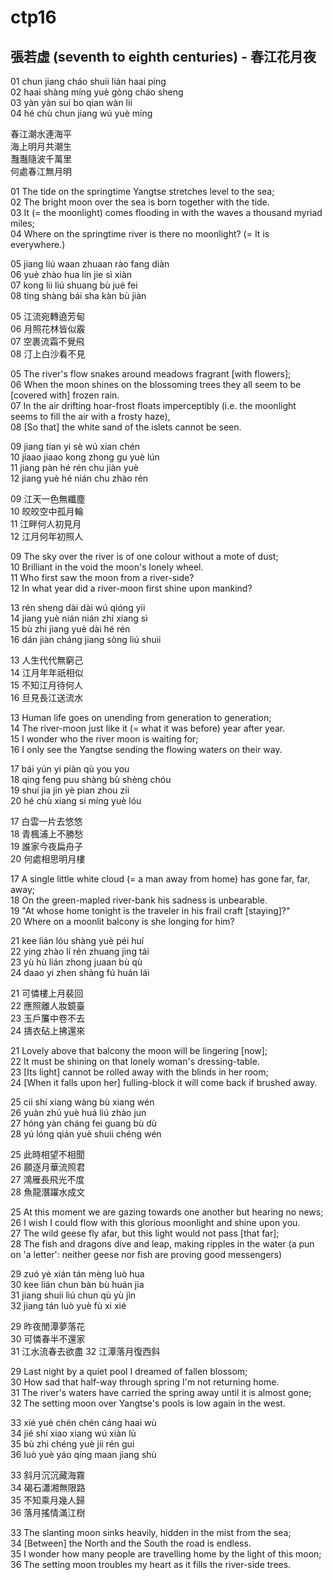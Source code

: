 # ctp16
## 張若虛 (seventh to eighth centuries) - 春江花月夜

01 chun jiang cháo shuii lián haai píng  
02 haai shàng míng yuè gòng cháo sheng  
03 yàn yàn suí bo qian wàn lii  
04 hé chù chun jiang wú yuè míng

春江潮水連海平  
海上明月共潮生  
灩灎隨波千萬里  
何處春江無月明

01 The tide on the springtime Yangtse stretches level to the sea;  
02 The bright moon over the sea is born together with the tide.  
03 It (= the moonlight) comes flooding in with the waves a thousand myriad miles;  
04 Where on the springtime river is there no moonlight? (= It is everywhere.)

05 jiang liú waan zhuaan rào fang diàn  
06 yuè zhào hua lín jie sì xiàn  
07 kong lii liú shuang bù jué fei  
08 ting shàng bái sha kàn bù jiàn

05 江流宛轉遶芳甸  
06 月照花林皆似霰  
07 空裹流霜不覺飛  
08 汀上白沙看不見

05 The river's flow snakes around meadows fragrant [with flowers];  
06 When the moon shines on the blossoming trees they all seem to be [covered with] frozen rain.  
07 In the air drifting hoar-frost floats imperceptibly (i.e. the moonlight seems to fill the air with a frosty haze),  
08 [So that] the white sand of the islets cannot be seen.

09 jiang tian yi sè wú xian chén  
10 jiaao jiaao kong zhong gu yuè lún  
11 jiang pàn hé rén chu jiàn yuè  
12 jiang yuè hé nián chu zhào rén

09 江天一色無纖塵  
10 皎皎空中孤月輪  
11 江畔何人初見月  
12 江月何年初照人

09 The sky over the river is of one colour without a mote of dust;  
10 Brilliant in the void the moon's lonely wheel.  
11 Who first saw the moon from a river-side?  
12 In what year did a river-moon first shine upon mankind?

13 rén sheng dài dài wú qióng yii  
14 jiang yuè nián nián zhi xiang sì  
15 bù zhi jiang yuè dài hé rén  
16 dán jiàn cháng jiang sòng liú shuii

13 人生代代無窮己  
14 江月年年祇相似  
15 不知江月待何人  
16 旦見長江送流水

13 Human life goes on unending from generation to generation;  
14 The river-moon just like it (= what it was before) year after year.  
15 I wonder who the river moon is waiting for;  
16 I only see the Yangtse sending the flowing waters on their way.

17 bái yún yi piàn qù you you  
18 qing feng puu shàng bù shèng chóu  
19 shuí jia jin yè pian zhou zii  
20 hé chù xiang si míng yuè lóu

17 白雲一片去悠悠  
18 青楓浦上不勝愁  
19 誰家今夜扁舟子  
20 何處相思明月樓

17 A single little white cloud (= a man away from home) has gone far, far, away;  
18 On the green-mapled river-bank his sadness is unbearable.  
19 "At whose home tonight is the traveler in his frail craft [staying]?"  
20 Where on a moonlit balcony is she longing for him?

21 kee lián lóu shàng yuè péi huí  
22 ying zhào lí rén zhuang jìng tái  
23 yù hù lián zhong juaan bù qù  
24 daao yi zhen shàng fú huán lái

21 可憐樓上月裴回  
22 應照離人妝鏡臺  
23 玉戶簾中卷不去  
24 擣衣砧上拂還來

21 Lovely above that balcony the moon will be lingering [now];  
22 It must be shining on that lonely woman's dressing-table.  
23 [Its light] cannot be rolled away with the blinds in her room;  
24 [When it falls upon her] fulling-block it will come back if brushed away.

25 cii shí xiang wàng bù xiang wén  
26 yuàn zhú yuè huá liú zhào jun  
27 hóng yàn cháng fei guang bù dù  
28 yú lóng qián yuè shuii chéng wén

25 此時相望不相聞  
26 願逐月華流照君  
27 鴻雁長飛光不度  
28 魚龍潛躍水成文

25 At this moment we are gazing towards one another but hearing no news;  
26 I wish I could flow with this glorious moonlight and shine upon you.  
27 The wild geese fly afar, but this light would not pass [that far];  
28 The fish and dragons dive and leap, making ripples in the water (a pun on 'a letter': neither geese nor fish are proving good messengers)

29 zuó yè xián tán mèng luò hua  
30 kee lián chun bàn bù huán jia  
31 jiang shuii liú chun qù yù jìn  
32 jiang tán luò yuè fù xi xié

29 昨夜閒潭夢落花  
30 可憐春半不還家  
31 江水流春去欲盡
32 江潭落月復西斜

29 Last night by a quiet pool I dreamed of fallen blossom;  
30 How sad that half-way through spring I'm not returning home.  
31 The river's waters have carried the spring away until it is almost gone;  
32 The setting moon over Yangtse's pools is low again in the west.

33 xié yuè chén chén cáng haai wù  
34 jié shí xiao xiang wú xiàn lù  
35 bù zhi chéng yuè jii rén gui  
36 luò yuè yáo qíng maan jiang shù

33 斜月沉沉藏海霧  
34 碣石瀟湘無限路  
35 不知乘月幾人歸  
36 落月搖情滿江𣗳

33 The slanting moon sinks heavily, hidden in the mist from the sea;  
34 [Between] the North and the South the road is endless.  
35 I wonder how many people are travelling home by the light of this moon;  
36 The setting moon troubles my heart as it fills the river-side trees.
